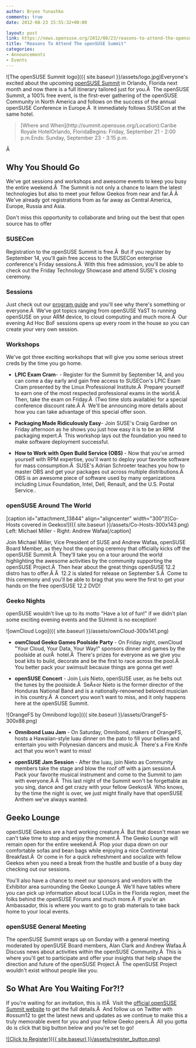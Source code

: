 ```yaml
---
author: Bryen Yunashko
comments: true
date: 2012-08-23 15:55:32+00:00

layout: post
link: https://news.opensuse.org/2012/08/23/reasons-to-attend-the-opensuse-summit/
title: "Reasons To Attend The openSUSE Summit"
categories:
- Announcements
- Events
---
```

![The openSUSE Summit logo]({{ site.baseurl }}/assets/logo.jpg)Everyone's excited about the upcoming [openSUSE Summit](http://summit.opensuse.org) in Orlando, Florida next month and now there is a full itinerary tailored just for you.Â  The openSUSE Summit, a 100% free event, is the first-ever gathering of the openSUSE Community in North America and follows on the success of the annual openSUSE Conference in Europe.Â  It immediately follows SUSECon at the same hotel.


<blockquote>[Where and When](http://summit.opensuse.org/Location):Caribe Royale HotelOrlando, FloridaBegins: Friday, September 21 - 2:00 p.m.Ends: Sunday, September 23 - 3:15 p.m.</blockquote>


Â 


## Why You Should Go


We've got sessions and workshops and awesome events to keep you busy the entire weekend.Â  The Summit is not only a chance to learn the latest technologies but also to meet your fellow Geekos from near and far.Â Â  We've already got registrations from as far away as Central America, Europe, Russia and Asia.

Don't miss this opportunity to collaborate and bring out the best that open source has to offer


### SUSECon


Registration to the openSUSE Summit is free.Â  But if you register by September 14, you'll gain free access to the SUSECon enterprise conference's Friday sessions.Â  With this free admission, you'll be able to check out the Friday Technology Showcase and attend SUSE's closing ceremony.


### Sessions


Just check out our [program guide](http://summit.opensuse.org/Sessions) and you'll see why there's something or everyone.Â  We've got topics ranging from openSUSE YaST to running openSUSE on your ARM device, to cloud computing and much more.Â  Our evening Ad Hoc BoF sessions opens up every room in the house so you can create your very own session.


### Workshops


We've got three exciting workshops that will give you some serious street creds by the time you go home.



	
  * **LPIC Exam Cram**- - Register for the Summit by September 14, and you can come a day early and gain free access to SUSECon's LPIC Exam Cram presented by the Linux Professional Institute.Â  Prepare yourself to earn one of the most respected professional exams in the world.Â  Then, take the exam on Friday.Â  (Two time slots available) for a special conference discount rate.Â Â  We'll be announcing more details about how you can take advantage of this special offer soon.

	
  * **Packaging Made Ridiculously Easy**- Join SUSE's Craig Gardner on Friday afternoon as he shows you just how easy it is to be an RPM packaging expert.Â  This workshop lays out the foundation you need to make software deployment successful.

	
  * **How to Work with Open Build Service (OBS)** - Now that you've armed yourself with RPM expertise, you'll want to deploy your favorite software for mass consumption.Â  SUSE's Adrian Schroeter teaches you how to master OBS and get your packages out across multiple distributions.Â  OBS is an awesome piece of software used by many organizations including Linux Foundation, Intel, Dell, Renault, and the U.S. Postal Service..




### openSUSE Around The World


[caption id="attachment_13844" align="aligncenter" width="300"]![Co-Hosts covered in Geekos!]({{ site.baseurl }}/assets/Co-Hosts-300x143.png) Left: Michael Miller - Right: Andrew Wafaa[/caption]

Join Michael Miller, Vice President of SUSE and Andrew Wafaa, openSUSE Board Member, as they host the opening ceremoy that officially kicks off the openSUSE Summit.Â  They'll take you on a tour around the world highlighting the awesome activities by the community supporting the openSUSE Project.Â  Then hear about the great things openSUSE 12.2 distro has to offer.Â Â  12.2 is slated for release on September 5.Â  Come to this ceremony and you'll be able to brag that you were the first to get your hands on the free openSUSE 12.2 DVD!


### Geeko Nights


openSUSE wouldn't live up to its motto "Have a lot of fun!" if we didn't plan some exciting evening events and the SUmmit is no exception!

![ownCloud Logo]({{ site.baseurl }}/assets/ownCloud-300x141.png)



	
  * **ownCloud Geeko Games Poolside Party** - On Friday night, ownCloud "Your Cloud, Your Data, Your Way!" sponsors dinner and games by the poolside at ourÂ  hotel.Â  There's prizes for everyone as we give you boat kits to build, decorate and be the first to race across the pool.Â  You better pack your swimsuit because things are gonna get wet!

	
  * **openSUSE Concert** - Join Luis Nieto, openSUSE user, as he belts out the tunes by the poolside.Â  SeÃ±or Nieto is the former director of the Honduras National Band and is a nationally-renowned beloved musician in his country.Â  A concert you won't want to miss, and it only happens here at the openSUSE Summit.




![OrangeFS by Omnibond logo]({{ site.baseurl }}/assets/OrangeFS-300x88.png)



	
  * **Omnibond Luau Jam** - On Saturday, Omnibond, makers of OrangeFS, hosts a Hawaiian-style luau dinner on the pato to fill your bellies and entertain you with Polynesian dancers and music.Â  There's a Fire Knife act that you won't want to miss!

	
  * **openSUSE Jam Session** - After the luau, join Nieto as Community members take the stage and blow the roof off with a jam session.Â  Pack your favorite musical instrument and come to the Summit to jam with everyone.Â Â  This last night of the Summit won't be forgettable as you sing, dance and get crazy with your fellow Geekos!Â  Who knows, by the time the night is over, we just might finally have that openSUSE Anthem we've always wanted.




## Geeko Lounge


openSUSE Geekos are a hard working creature.Â  But that doesn't mean we can't take time to stop and enjoy the moment.Â  The Geeko Lounge will remain open for the entire weekend.Â  Plop your dupa down on our comfortable sofas and bean bags while enjoying a nice Continental Breakfast.Â  Or come in for a quick refreshment and socialize with fellow Geekos when you need a break from the hustlle and bustle of a busy day checking out our sessions.

You'll also have a chance to meet our sponsors and vendors with the Exhibitor area surrounding the Geeko Lounge.Â  We'll have tables where you can pick up information about local LUGs in the Florida region, meet the folks behind the openSUSE Forums and much more.Â  If you'er an Ambassador, this is where you want to go to grab materials to take back home to your local events.


### openSUSE General Meeting


The openSUSE Summit wraps up on Sunday with a general meeting moderated by openSUSE Board members, Alan Clark and Andrew Wafaa.Â  Discuss news about activities within the openSUSE Community.Â  This is where you'll get to participate and offer your insights that help shape the direction and future of the openSUSE Project.Â  The openSUSE Project wouldn't exist without people like you.


## So What Are You Waiting For?!?


If you're waiting for an invitation, this is it!Â  Visit the [official openSUSE Summit website](http://summit.opensuse.org) to get the full details.Â  And follow us on Twitter with #ossum12 to get the latest news and updates as we continue to make this a truly memorable event for you and your fellow Geeko peers.Â  All you gotta do is click that big button below and you're set to go!

[![Click to Register]({{ site.baseurl }}/assets/register_button.png)](http://summit.opensuse.org/Register)		
